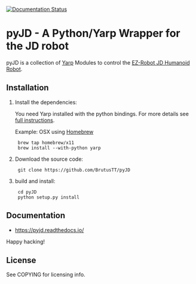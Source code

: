 [![Documentation Status](https://readthedocs.org/projects/pyjd/badge/)](https://pyjd.readthedocs.io)

# pyJD - A Python/Yarp Wrapper for the JD robot

pyJD is a collection of [Yarp](https://github.com/robotology/yarp) Modules to control the 
[EZ-Robot JD Humanoid Robot](https://www.google.de/#q=EZ-Robot+JD+Humanoid+Robot). 

## Installation

1. Install the dependencies:

	You need Yarp installed with the python bindings. For more details see 
	[full instructions](http://wiki.icub.org/yarpdoc/install.html).
	
	Example: OSX using [Homebrew](http://brew.sh)
	
	    brew tap homebrew/x11
	    brew install --with-python yarp

2. Download the source code: 

	    git clone https://github.com/BrutusTT/pyJD

3. build and install:

	    cd pyJD
	    python setup.py install


## Documentation

* https://pyjd.readthedocs.io/


Happy hacking!

## License

See COPYING for licensing info.
